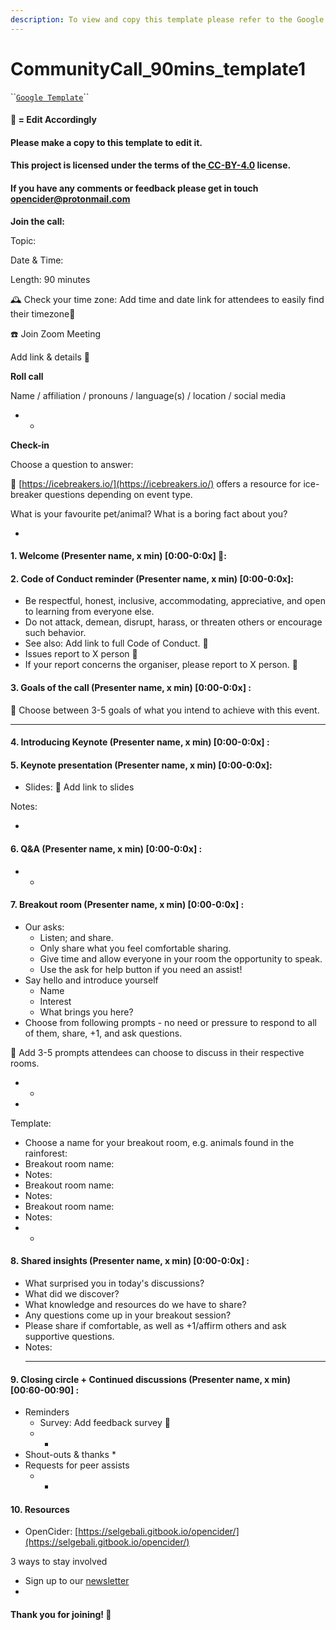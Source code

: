 ```yaml
---
description: To view and copy this template please refer to the Google doc.
---
```


# CommunityCall\_90mins\_template1

\`\`[`Google Template`](https://docs.google.com/document/d/13G_SuFTe5qfo9BUHAzfSwegKMJwGhnsBNBgxPwrgznA/edit?usp=sharing)\`\`

#### 📍 = Edit Accordingly <a id="docs-internal-guid-42b57580-7fff-218c-b41e-2e68ee1751f3"></a>

#### Please make a copy to this template to edit it. 

#### This project is licensed under the terms of the[ CC-BY-4.0](https://choosealicense.com/licenses/cc-by-4.0/) license.

#### If you have any comments or feedback please get in touch [opencider@protonmail.com](mailto:opencider@protonmail.com)

**Join the call:** 

Topic: 

Date & Time: 

Length: 90 minutes  


🕰 Check your time zone: Add time and date link for attendees to easily find their timezone📍  


☎️ Join Zoom Meeting

Add link & details 📍  


**Roll call**

Name / affiliation / pronouns / language\(s\) / location / social media

* * 
**Check-in**

Choose a question to answer: 

📍 [https://icebreakers.io/](https://icebreakers.io/) offers a resource for ice-breaker questions depending on event type. 

What is your favourite pet/animal? What is a boring fact about you?

* 
#### 1. Welcome \(Presenter name, x min\) \[0:00-0:0x\] 📍:

#### 2. Code of Conduct reminder  \(Presenter name, x min\) \[0:00-0:0x\]:

* Be respectful, honest, inclusive, accommodating, appreciative, and open to learning from everyone else. 
* Do not attack, demean, disrupt, harass, or threaten others or encourage such behavior. 
* See also: Add link to full Code of Conduct. 📍
* Issues report to X person 📍
* If your report concerns the organiser, please report to X person. 📍

#### 3. Goals of the call \(Presenter name, x min\) \[0:00-0:0x\] :

📍  Choose between 3-5 goals of what you intend to achieve with this event. 

* * * * 
#### 4. Introducing Keynote \(Presenter name, x min\) \[0:00-0:0x\] :

#### 5. Keynote presentation \(Presenter name, x min\) \[0:00-0:0x\]: 

* Slides: 📍 Add link to slides

Notes:

* 
#### 6. Q&A \(Presenter name, x min\) \[0:00-0:0x\] :

* * 
#### 7. Breakout room \(Presenter name, x min\) \[0:00-0:0x\] :

* Our asks:
  * Listen; and share.
  * Only share what you feel comfortable sharing.
  * Give time and allow everyone in your room the opportunity to speak.
  * Use the ask for help button if you need an assist!
* Say hello and introduce yourself 
  * Name
  * Interest
  * What brings you here?
* Choose from following prompts - no need or pressure to respond to all of them, share, +1, and ask questions.

📍 Add 3-5 prompts attendees can choose to discuss in their respective rooms. 

* * 
* 
Template: 

* Choose a name for your breakout room, e.g. animals found in the rainforest: 
* Breakout room name:
* Notes:
* Breakout room name:
* Notes: 
* Breakout room name:
* Notes: 
* * 

#### 8. Shared insights \(Presenter name, x min\) \[0:00-0:0x\] :

* What surprised you in today's discussions?
* What did we discover?
* What knowledge and resources do we have to share?
* Any questions come up in your breakout session?
* Please share if comfortable, as well as +1/affirm others and ask supportive questions.
* Notes:
  * * * * * 

#### 9. Closing circle + Continued discussions \(Presenter name, x min\) \[00:60-00:90\] :

* Reminders
  * Survey: Add feedback survey 📍
  * * 
* Shout-outs & thanks
  * 
* Requests for peer assists
  * * 

#### 10. Resources

* OpenCider: [https://selgebali.gitbook.io/opencider/](https://selgebali.gitbook.io/opencider/) 

3 ways to stay involved

* Sign up to our [newsletter](https://buttondown.email/OpenCider)
* 
#### Thank you for joining! 🎉

